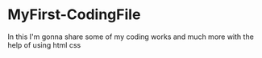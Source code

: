 # MyFirst-CodingFile
In this I'm gonna share some of my coding works and much more with the help of using html css
